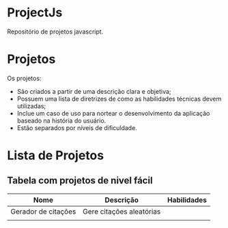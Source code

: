 # ProjectJs
Repositório de projetos javascript.

# Projetos
Os projetos:

- São criados a partir de uma descrição clara e objetiva;
- Possuem uma lista de diretrizes de como as habilidades técnicas devem utilizadas;
- Inclue um caso de uso para nortear o desenvolvimento da aplicação baseado na história do usuário.
- Estão separados por níveis de dificuldade. 

# Lista de Projetos

## Tabela com projetos de nivel fácil


| Nome                |  Descrição                        | Habilidades |
| ------------------- | ----------------------------------| ------------|
| Gerador de citações | Gere citações aleatórias          |             |
|                     |                                   |             |
